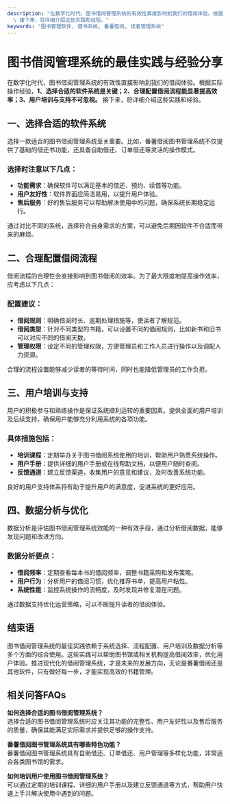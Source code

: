 ```yaml
---
description: "在数字化时代，图书借阅管理系统的有效性直接影响到我们的借阅体验。根据实际操作经验，**1、选择合适的软件系统是关键；2、合理配置借阅流程能显著提高效率；3、用户培训与支持不可忽视。**\
  \ 接下来，将详细介绍这些实践和经验。"
keywords: "图书管理软件, 借书系统, 番薯借阅, 读者管理系统"
---
```

# 图书借阅管理系统的最佳实践与经验分享

在数字化时代，图书借阅管理系统的有效性直接影响到我们的借阅体验。根据实际操作经验，**1、选择合适的软件系统是关键；2、合理配置借阅流程能显著提高效率；3、用户培训与支持不可忽视。** 接下来，将详细介绍这些实践和经验。

## 一、选择合适的软件系统

选择一款适合的图书借阅管理系统至关重要。比如，番薯借阅图书管理系统不仅提供了基础的借还书功能，还具备自助借还、订单借还等灵活的操作模式。

### 选择时注意以下几点：

- **功能需求**：确保软件可以满足基本的借还、预约、续借等功能。
- **用户友好性**：软件界面应简洁易用，以提升用户体验。
- **售后服务**：好的售后服务可以帮助解决使用中的问题，确保系统长期稳定运行。

通过对比不同的系统，选择符合自身需求的方案，可以避免后期因软件不合适而带来的麻烦。

## 二、合理配置借阅流程

借阅流程的合理性会直接影响到图书借阅的效率。为了最大限度地提高操作效率，应考虑以下几点：

### 配置建议：

- **借阅规则**：明确借阅时长、逾期处理措施等，使读者了解规范。
- **借阅类型**：针对不同类型的书籍，可以设置不同的借阅规则，比如新书和旧书可以对应不同的借阅天数。
- **管理权限**：设定不同的管理权限，方便管理员和工作人员进行操作以及调配人力资源。

合理的流程设置能够减少读者的等待时间，同时也能降低管理员的工作负担。

## 三、用户培训与支持

用户的积极参与和熟练操作是保证系统顺利运转的重要因素。提供全面的用户培训及后续支持，确保用户能够充分利用系统的各项功能。

### 具体措施包括：

- **培训课程**：定期举办关于图书借阅系统使用的培训，帮助用户熟悉系统操作。
- **用户手册**：提供详细的用户手册或在线帮助文档，以便用户随时查阅。
- **反馈通道**：建立反馈渠道，收集用户的意见和建议，及时改善系统功能。

良好的用户支持体系将有助于提升用户的满意度，促进系统的更好应用。

## 四、数据分析与优化

数据分析是评估图书借阅管理系统效能的一种有效手段，通过分析借阅数据，能够发现问题和改进方向。

### 数据分析要点：

- **借阅频率**：定期查看每本书的借阅频率，调整书籍采购和发布策略。
- **用户行为**：分析用户的借阅习惯，优化推荐书单，提高用户粘性。
- **系统性能**：监控系统操作的流畅度，及时发现并修复潜在问题。

通过数据支持优化运营策略，可以不断提升读者的借阅体验。

## 结束语

图书借阅管理系统的最佳实践依赖于系统选择、流程配置、用户培训及数据分析等多个方面的综合使用。这些实践可以帮助图书馆或相关机构提高借阅效率，优化用户体验。推进现代化的借阅管理系统，才是未来的发展方向，无论是番薯借阅还是其他软件，只有做好每一步，才能实现高效的书籍管理。

## 相关问答FAQs

**如何选择合适的图书借阅管理系统？**  
选择合适的图书借阅管理系统时应关注其功能的完整性、用户友好性以及售后服务的质量，确保其能满足实际需求并提供足够的操作支持。

**番薯借阅图书管理系统具有哪些特色功能？**  
番薯借阅图书管理系统具有自助借还、订单借还、用户管理等多样化功能，非常适合各类图书馆的需求。

**如何培训用户使用图书借阅管理系统？**  
可以通过定期的培训课程、详细的用户手册以及建立反馈通道等方式，帮助用户快速上手并解决使用中遇到的问题。
